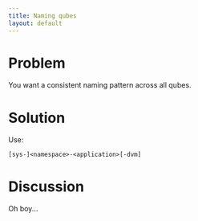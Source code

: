 ```yaml
---
title: Naming qubes
layout: default
---
```

# Problem

You want a consistent naming pattern across all qubes.

# Solution

Use:

`[sys-]<namespace>-<application>[-dvm]`

# Discussion

Oh boy...
